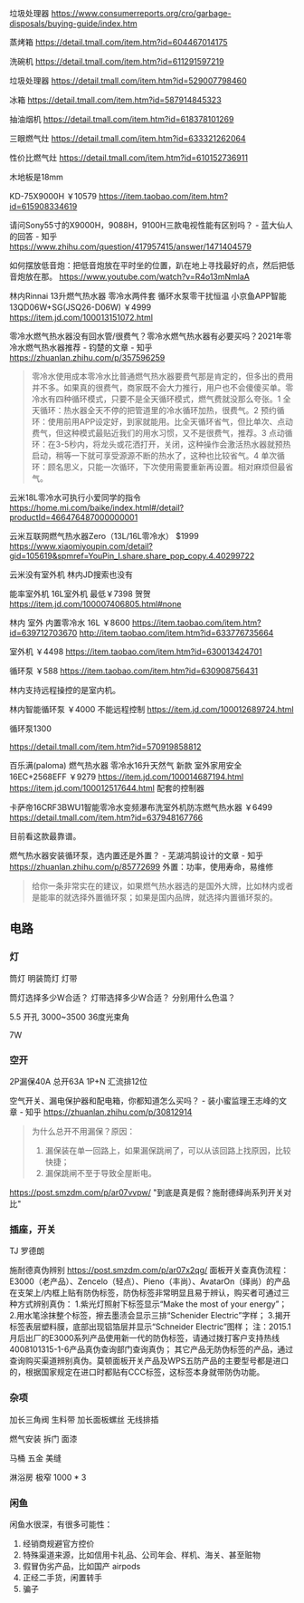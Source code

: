 垃圾处理器
https://www.consumerreports.org/cro/garbage-disposals/buying-guide/index.htm


蒸烤箱
https://detail.tmall.com/item.htm?id=604467014175

洗碗机
https://detail.tmall.com/item.htm?id=611291597219

垃圾处理器
https://detail.tmall.com/item.htm?id=529007798460

冰箱
https://detail.tmall.com/item.htm?id=587914845323

抽油烟机
https://detail.tmall.com/item.htm?id=618378101269

三眼燃气灶
https://detail.tmall.com/item.htm?id=633321262064

性价比燃气灶
https://detail.tmall.com/item.htm?id=610152736911

木地板是18mm

KD-75X9000H ￥10579
https://item.taobao.com/item.htm?id=615908334619

请问Sony55寸的X9000H，9088H，9100H三款电视性能有区别吗？ - 蓝大仙人的回答 - 知乎
https://www.zhihu.com/question/417957415/answer/1471404579

如何摆放低音炮：把低音炮放在平时坐的位置，趴在地上寻找最好的点，然后把低音炮放在那。
https://www.youtube.com/watch?v=R4o13mNmlaA

林内Rinnai 13升燃气热水器 零冷水两件套 循环水泵零干扰恒温 小京鱼APP智能13QD06W+SG(JSQ26-D06W) ￥4999
https://item.jd.com/100013151072.html

零冷水燃气热水器没有回水管/很费气？零冷水燃气热水器有必要买吗？2021年零冷水燃气热水器推荐 - 钧楚的文章 - 知乎
https://zhuanlan.zhihu.com/p/357596259

> 零冷水使用成本零冷水比普通燃气热水器要费气那是肯定的，但多出的费用并不多。如果真的很费气，商家既不会大力推行，用户也不会傻傻买单。零冷水有四种循环模式，只要不是全天循环模式，燃气费就没那么夸张。1 全天循环：热水器全天不停的把管道里的冷水循环加热，很费气。2 预约循环：使用前用APP设定好，到家就能用。比全天循环省气，但比单次、点动费气，但这种模式最贴近我们的用水习惯，又不是很费气，推荐。3 点动循环：在3-5秒内，将龙头或花洒打开，关闭，这种操作会激活热水器就预热启动，稍等一下就可享受源源不断的热水了，这种也比较省气。4 单次循环：顾名思义，只能一次循环，下次使用需要重新再设置。相对麻烦但最省气。

云米18L零冷水可执行小爱同学的指令
https://home.mi.com/baike/index.html#/detail?productId=466476487000000001

云米互联网燃气热水器Zero（13L/16L零冷水） $1999
https://www.xiaomiyoupin.com/detail?gid=105619&spmref=YouPin_I.share.share_pop_copy.4.40299722

云米没有室外机
林内JD搜索也没有

能率室外机 16L室外机 最低￥7398 贺贺
https://item.jd.com/100007406805.html#none 

林内 室外 内置零冷水 16L ￥8600
https://item.taobao.com/item.htm?id=639712703670
http://item.taobao.com/item.htm?id=633776735664


室外机 ￥4498
https://item.taobao.com/item.htm?id=630013424701

循环泵 ￥588
https://item.taobao.com/item.htm?id=630908756431

林内支持远程操控的是室内机。

林内智能循环泵 ￥4000 不能远程控制
https://item.jd.com/100012689724.html

循环泵1300

https://detail.tmall.com/item.htm?id=570919858812

百乐满(paloma) 燃气热水器 零冷水16升天然气 新款 室外家用安全  16EC+2568EFF ￥9279
https://item.jd.com/100014687194.html
https://item.jd.com/100012517644.html 配套的控制器


卡萨帝16CRF3BWU1智能零冷水变频瀑布洗室外机防冻燃气热水器 ￥6499
https://detail.tmall.com/item.htm?id=637948167766

目前看这款最靠谱。




燃气热水器安装循环泵，选内置还是外置？ - 芜湖鸿鹄设计的文章 - 知乎
https://zhuanlan.zhihu.com/p/85772699
外置：功率，使用寿命，易维修

> 给你一条非常实在的建议，如果燃气热水器选的是国外大牌，比如林内或者是能率的就选择外置循环泵；如果是国内品牌，就选择内置循环泵的。

## 电路
### 灯
筒灯
明装筒灯
灯带

筒灯选择多少W合适？
灯带选择多少W合适？
分别用什么色温？

5.5 开孔
3000~3500
36度光束角

7W



### 空开
2P漏保40A
总开63A
1P+N
汇流排12位

空气开关、漏电保护器和配电箱，你都知道怎么买吗？ - 装小蜜监理王志峰的文章 - 知乎
https://zhuanlan.zhihu.com/p/30812914

> 为什么总开不用漏保？原因：
> 1. 漏保装在单一回路上，如果漏保跳闸了，可以从该回路上找原因，比较快捷；
> 2. 漏保跳闸不至于导致全屋断电。

https://post.smzdm.com/p/ar07vvpw/ "到底是真是假？施耐德绎尚系列开关对比"

### 插座，开关
TJ
罗德朗


施耐德真伪辨别
https://post.smzdm.com/p/ar07x2qg/
面板开关查真伪流程：
E3000（老产品）、Zencelo（轻点）、Pieno（丰尚）、AvatarOn（绎尚）的产品在支架上/内框上贴有防伪标签，防伪标签非常明显且易于辨认，购买者可通过三种方式辨别真伪：
1.紫光灯照射下标签显示“Make the most of your energy”；
2.用水笔涂抹整个标签，擦去墨渍会显示三排“Schenider Electric”字样；
3.揭开标签表层塑料膜，底部出现铝箔层并显示“Schneider Electric”图样；
注：2015.1月后出厂的E3000系列产品使用新一代的防伪标签，请通过拨打客户支持热线4008101315-1-6产品真伪查询部门查询真伪；
其它产品无防伪标签的产品，通过查询购买渠道辨别真伪。莫顿面板开关产品及WPS五防产品的主要型号都是进口的，根据国家规定在进口时都贴有CCC标签，这标签本身就带防伪功能。

### 杂项
加长三角阀
生料带
加长面板螺丝
无线排插

燃气安装
拆门
面漆

马桶
五金
美缝



淋浴房 
极窄
1000 * 3


### 闲鱼
闲鱼水很深，有很多可能性：

1. 经销商规避官方控价
2. 特殊渠道来源，比如信用卡礼品、公司年会、样机、海关、甚至赃物
3. 假冒伪劣产品，比如国产 airpods
4. 正经二手货，闲置转手
5. 骗子
